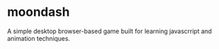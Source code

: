 # moondash
A simple desktop browser-based game built for learning javascrript and animation techniques.
